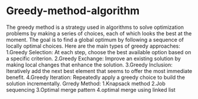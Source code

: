 # Greedy-method-algorithm
The greedy method is a strategy used in algorithms to solve optimization problems by making a series of choices, each of which looks the best at the moment. The goal is to find a global optimum by following a sequence of locally optimal choices.
Here are the main types of greedy approaches:
 1.Greedy Selection: At each step, choose the best available option based on a specific criterion.
 2.Greedy Exchange: Improve an existing solution by making local changes that enhance the solution.
 3.Greedy Inclusion: Iteratively add the next best element that seems to offer the most immediate benefit.
 4.Greedy Iteration: Repeatedly apply a greedy choice to build the solution incrementally.
Grredy Method:
1.Knapsack method
2.Job sequencing
3.Optimal merge pattern
4.optimal merge using linked list
